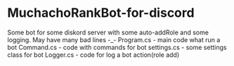 # MuchachoRankBot-for-discord
Some bot for some diskord server with some auto-addRole and some logging. May have many bad lines -_-
Program.cs - main code what run a bot
Command.cs - code with commands for bot
settings.cs - some settings class for bot
Logger.cs - code for log a bot action(role add)
